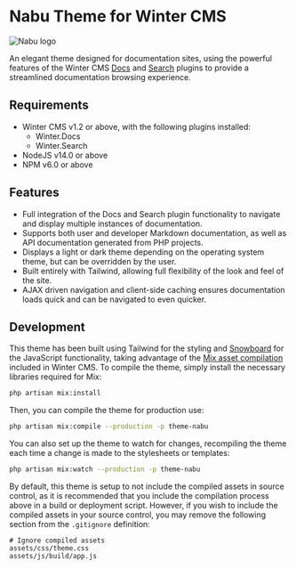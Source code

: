# Nabu Theme for Winter CMS

![Nabu logo](https://github.com/wintercms/wn-nabu-theme/blob/main/assets/images/theme-preview.png?raw=true)

An elegant theme designed for documentation sites, using the powerful features of the Winter CMS [Docs](https://github.com/wintercms/wn-docs-plugin) and [Search](https://github.com/wintercms/wn-search-plugin) plugins to provide a streamlined documentation browsing experience.

## Requirements

- Winter CMS v1.2 or above, with the following plugins installed:
    - Winter.Docs
    - Winter.Search
- NodeJS v14.0 or above
- NPM v6.0 or above

## Features

- Full integration of the Docs and Search plugin functionality to navigate and display multiple instances of documentation.
- Supports both user and developer Markdown documentation, as well as API documentation generated from PHP projects.
- Displays a light or dark theme depending on the operating system theme, but can be overridden by the user.
- Built entirely with Tailwind, allowing full flexibility of the look and feel of the site.
- AJAX driven navigation and client-side caching ensures documentation loads quick and can be navigated to even quicker.

## Development

This theme has been built using Tailwind for the styling and [Snowboard](https://wintercms.com/docs/snowboard/introduction) for the JavaScript functionality, taking advantage of the [Mix asset compilation](https://wintercms.com/docs/console/asset-compilation) included in Winter CMS. To compile the theme, simply install the necessary libraries required for Mix:

```bash
php artisan mix:install
```

Then, you can compile the theme for production use:

```bash
php artisan mix:compile --production -p theme-nabu
```

You can also set up the theme to watch for changes, recompiling the theme each time a change is made to the stylesheets or templates:

```bash
php artisan mix:watch --production -p theme-nabu
```

By default, this theme is setup to not include the compiled assets in source control, as it is recommended that you include the compilation process above in a build or deployment script. However, if you wish to include the compiled assets in your source control, you may remove the following section from the `.gitignore` definition:

```
# Ignore compiled assets
assets/css/theme.css
assets/js/build/app.js
```
